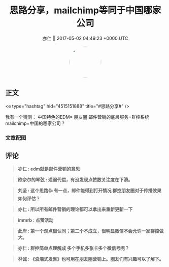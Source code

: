 <h1 align="center">思路分享，mailchimp等同于中国哪家公司</h1>




<p align="center">
    <a>亦仁 || 2017-05-02 04:49:23 &#43;0000 UTC</a>
</p>

<div align="center">
    <img src="https://images.zsxq.com/Fn3NQqCN8nuGF86yZPXSbEsl0mb3?e=1590940799&amp;token=kIxbL07-8jAj8w1n4s9zv64FuZZNEATmlU_Vm6zD:pfbNc8W3hS0oYG_hyXXh_rHMHuc=" width="100" height="100" style="border:1px solid;border-radius:50%; color:#ffffff"/>
</div>




## 正文

<div>
&lt;e type=&#34;hashtag&#34; hid=&#34;4515151888&#34; title=&#34;#思路分享#&#34; /&gt;  

我有一个猜测：
中国特色的EDM= 朋友圈 
邮件营销的底层服务=群控系统
mailchimp=中国的哪家公司？
</div>

### 文章配图

<div class="image" align="center">

</div>


## 评论

<div align="left">
<div>

<blockquote >
<span> <strong>亦仁 : edm就是邮件营销的意思 </strong></span>
</blockquote>

<blockquote >
<span> <strong>欧奈尔的琴弦 : 递弱代偿，有没发现点赞数关注度在下滑。 </strong></span>
</blockquote>

<blockquote >
<span> <strong>刘坚 : 这个思路👍 有一点，邮件能得到打开情况 群控朋友圈对于传播效果如何评估？ </strong></span>
</blockquote>

<blockquote >
<span> <strong>亦仁 : 所以所有邮件营销的理论都可以拿出来重新更新一下 </strong></span>
</blockquote>

<blockquote >
<span> <strong>immrb : 点赞活动 </strong></span>
</blockquote>

<blockquote >
<span> <strong>此岸 : 第一个观点很认同；第二个不成立，很明显微信不会允许一家群控做大。 </strong></span>
</blockquote>

<blockquote >
<span> <strong>亦仁 : 群控简单点理解成 多个手机多张卡多个微信号呢？ </strong></span>
</blockquote>

<blockquote >
<span> <strong>林诚 : 《浪潮式发售》也可用在朋友圈营销上。圈友们有兴趣可以了解下。 </strong></span>
</blockquote>

</div>
</div>